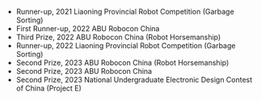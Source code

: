 - Runner-up, 2021 Liaoning Provincial Robot Competition (Garbage Sorting)
- First Runner-up, 2022 ABU Robocon China
- Third Prize, 2022 ABU Robocon China (Robot Horsemanship)
- Runner-up, 2022 Liaoning Provincial Robot Competition (Garbage Sorting)
- Second Prize, 2023 ABU Robocon China (Robot Horsemanship)
- Second Prize, 2023 ABU Robocon China
- Second Prize, 2023 National Undergraduate Electronic Design Contest of China (Project E)